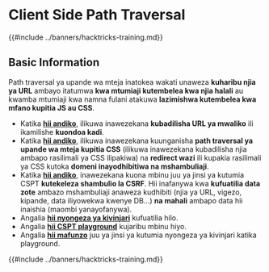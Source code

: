 # Client Side Path Traversal

{{#include ../banners/hacktricks-training.md}}

## Basic Information

Path traversal ya upande wa mteja inatokea wakati unaweza **kuharibu njia ya URL** ambayo itatumwa **kwa mtumiaji kutembelea kwa njia halali** au kwamba mtumiaji kwa namna fulani atakuwa **lazimishwa kutembelea kwa mfano kupitia JS au CSS**.

- Katika [**hii andiko**](https://erasec.be/blog/client-side-path-manipulation/), ilikuwa inawezekana **kubadilisha URL ya mwaliko** ili ikamilishe **kuondoa kadi**.
- Katika [**hii andiko**](https://mr-medi.github.io/research/2022/11/04/practical-client-side-path-traversal-attacks.html), ilikuwa inawezekana kuunganisha **path traversal ya upande wa mteja kupitia CSS** (ilikuwa inawezekana kubadilisha njia ambapo rasilimali ya CSS ilipakiwa) na **redirect wazi** ili kupakia rasilimali ya CSS kutoka **domeni inayodhibitiwa na mshambuliaji**.
- Katika [**hii andiko**](https://blog.doyensec.com/2024/07/02/cspt2csrf.html), inawezekana kuona mbinu juu ya jinsi ya kutumia CSPT **kutekeleza shambulio la CSRF**. Hii inafanywa kwa **kufuatilia data zote** ambazo mshambuliaji anaweza kudhibiti (njia ya URL, vigezo, kipande, data iliyowekwa kwenye DB...) **na mahali** ambapo data hii inaishia (maombi yanayofanywa).
- Angalia [**hii nyongeza ya kivinjari**](https://addons.mozilla.org/en-US/firefox/addon/eval-villain/) kufuatilia hilo.
- Angalia [**hii CSPT playground**](https://github.com/doyensec/CSPTPlayground) kujaribu mbinu hiyo.
- Angalia [**hii mafunzo**](https://blog.doyensec.com/2024/12/03/cspt-with-eval-villain.html) juu ya jinsi ya kutumia nyongeza ya kivinjari katika playground.

{{#include ../banners/hacktricks-training.md}}
